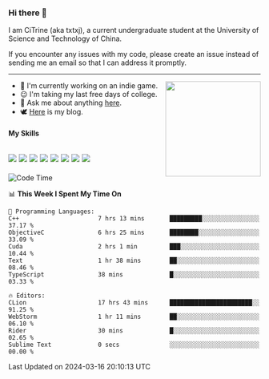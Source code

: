 ### Hi there 👋

I am CiTrine (aka txtxj), a current undergraduate student at the University of Science and Technology of China.

If you encounter any issues with my code, please create an issue instead of sending me an email so that I can address it promptly.

---

<img align="right" height="190" src="http://github-profile-summary-cards.vercel.app/api/cards/stats?username=txtxj&theme=vue">

- 🌱 I'm currently working on an indie game.
- 😉 I'm taking my last free days of college.
- 💬 Ask me about anything [here](https://github.com/txtxj/txtxj/issues).
- 🕊️ [Here](https://txtxj.top) is my blog.

#### My Skills

![](https://img.shields.io/badge/Unity-000000?logo=unity&logoColor=fff)
![](https://img.shields.io/badge/C%23-239120?logo=csharp&logoColor=fff)
![](https://img.shields.io/badge/Python-3e74a2?logo=python&logoColor=fff)
![](https://img.shields.io/badge/C++-65318e?logo=cplusplus&logoColor=fff)
![](https://img.shields.io/badge/C-5654a2?logo=c&logoColor=fff)
![](https://img.shields.io/badge/Vue-4FC08D?logo=vuedotjs&logoColor=fff)
![](https://img.shields.io/badge/Blender-f5792a?logo=blender&logoColor=fff)
![](https://img.shields.io/badge/MS%20SQL-cc2927?logo=microsoftsqlserver&logoColor=fff)
---

<!--START_SECTION:waka-->
![Code Time](http://img.shields.io/badge/Code%20Time-1%2C661%20hrs%2021%20mins-blue)

📊 **This Week I Spent My Time On** 

```text
💬 Programming Languages: 
C++                      7 hrs 13 mins       █████████░░░░░░░░░░░░░░░░   37.17 % 
ObjectiveC               6 hrs 25 mins       ████████░░░░░░░░░░░░░░░░░   33.09 % 
Cuda                     2 hrs 1 min         ███░░░░░░░░░░░░░░░░░░░░░░   10.44 % 
Text                     1 hr 38 mins        ██░░░░░░░░░░░░░░░░░░░░░░░   08.46 % 
TypeScript               38 mins             █░░░░░░░░░░░░░░░░░░░░░░░░   03.33 % 

🔥 Editors: 
CLion                    17 hrs 43 mins      ███████████████████████░░   91.25 % 
WebStorm                 1 hr 11 mins        ██░░░░░░░░░░░░░░░░░░░░░░░   06.10 % 
Rider                    30 mins             █░░░░░░░░░░░░░░░░░░░░░░░░   02.65 % 
Sublime Text             0 secs              ░░░░░░░░░░░░░░░░░░░░░░░░░   00.00 % 
```


 Last Updated on 2024-03-16 20:10:13 UTC
<!--END_SECTION:waka-->
